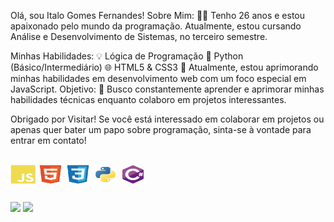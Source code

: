 Olá, sou Italo Gomes Fernandes!
Sobre Mim:
👨‍💻 Tenho 26 anos e estou apaixonado pelo mundo da programação. Atualmente, estou cursando Análise e Desenvolvimento de Sistemas, no terceiro semestre.

Minhas Habilidades:
💡 Lógica de Programação
🐍 Python (Básico/Intermediário)
🌐 HTML5 & CSS3
🚀 Atualmente, estou aprimorando minhas habilidades em desenvolvimento web com um foco especial em JavaScript.
Objetivo:
🌟 Busco constantemente aprender e aprimorar minhas habilidades técnicas enquanto colaboro em projetos interessantes.

Obrigado por Visitar!
Se você está interessado em colaborar em projetos ou apenas quer bater um papo sobre programação, sinta-se à vontade para entrar em contato!

 
<div style="display: inline_block"><br>
  <img align="center" alt="Rafa-Js" height="30" width="40" src="https://raw.githubusercontent.com/devicons/devicon/master/icons/javascript/javascript-plain.svg">
  <src="https://raw.githubusercontent.com/devicons/devicon/master/icons/react/react-original.svg">
  <img align="center" alt="Rafa-HTML" height="30" width="40" src="https://raw.githubusercontent.com/devicons/devicon/master/icons/html5/html5-original.svg">
  <img align="center" alt="Rafa-CSS" height="30" width="40" src="https://raw.githubusercontent.com/devicons/devicon/master/icons/css3/css3-original.svg">
  <img align="center" alt="Rafa-Python" height="30" width="40" src="https://raw.githubusercontent.com/devicons/devicon/master/icons/python/python-original.svg">
  <img align="center" alt="Rafa-Csharp" height="30" width="40" src="https://raw.githubusercontent.com/devicons/devicon/master/icons/csharp/csharp-original.svg">
</div>

##
<div> 
  <a href="https://instagram.com/italo_ogomes" target="_blank"><img src="https://img.shields.io/badge/-Instagram-%23E4405F?style=for-the-badge&logo=instagram&logoColor=white" target="_blank"></a>
  <a href="https://www.linkedin.com/in/italo-gomes-6a4a5b264/" target="_blank"><img src="https://img.shields.io/badge/-LinkedIn-%230077B5?style=for-the-badge&logo=linkedin&logoColor=white" target="_blank"></a> 
</div>

